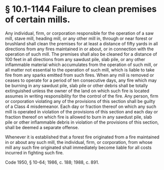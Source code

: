 # § 10.1-1144 Failure to clean premises of certain mills.

<p>Any individual, firm, or corporation responsible for the operation of a saw mill, stave mill, heading mill, or any other mill in, through or near forest or brushland shall clean the premises for at least a distance of fifty yards in all directions from any fires maintained in or about, or in connection with the operation of such mill. The premises shall also be cleaned for a distance of 100 feet in all directions from any sawdust pile, slab pile, or any other inflammable material which accumulates from the operation of such mill, or all matter not essential to the operation of such mill, which is liable to take fire from any sparks emitted from such fires. When any mill is removed or ceases to operate for a period of ten consecutive days, any fire which may be burning in any sawdust pile, slab pile or other debris shall be totally extinguished unless the owner of the land on which such fire is located assumes in writing responsibility for the control of the fire. Any person, firm or corporation violating any of the provisions of this section shall be guilty of a Class 4 misdemeanor. Each day or fraction thereof on which any such mill is operated in violation of the provisions of this section and each day or fraction thereof on which fire is allowed to burn in any sawdust pile, slab pile or other inflammable debris in violation of the provisions of this section, shall be deemed a separate offense.</p><p>Whenever it is established that a forest fire originated from a fire maintained in or about any such mill, the individual, firm, or corporation, from whose mill any such fire originated shall immediately become liable for all costs incurred in fighting such fire.</p><p>Code 1950, § 10-64; 1986, c. 188; 1988, c. 891.</p>